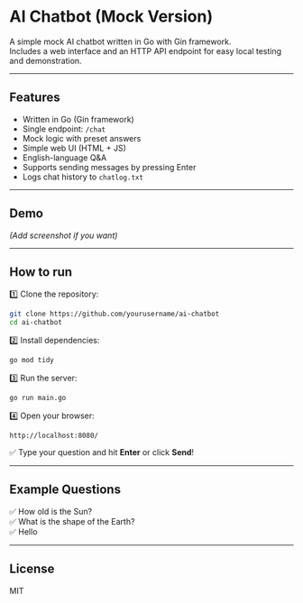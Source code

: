 # AI Chatbot (Mock Version)

A simple mock AI chatbot written in Go with Gin framework.  
Includes a web interface and an HTTP API endpoint for easy local testing and demonstration.

---

## Features

- Written in Go (Gin framework)
- Single endpoint: `/chat`
- Mock logic with preset answers
- Simple web UI (HTML + JS)
- English-language Q&A
- Supports sending messages by pressing Enter
- Logs chat history to `chatlog.txt`

---

## Demo

*(Add screenshot if you want)*

---

## How to run

1️⃣ Clone the repository:

```bash
git clone https://github.com/yourusername/ai-chatbot
cd ai-chatbot
```

2️⃣ Install dependencies:

```bash
go mod tidy
```

3️⃣ Run the server:

```bash
go run main.go
```

4️⃣ Open your browser:

```
http://localhost:8080/
```

✅ Type your question and hit **Enter** or click **Send**!

---

## Example Questions

✅ How old is the Sun?  
✅ What is the shape of the Earth?  
✅ Hello  

---

## License

MIT